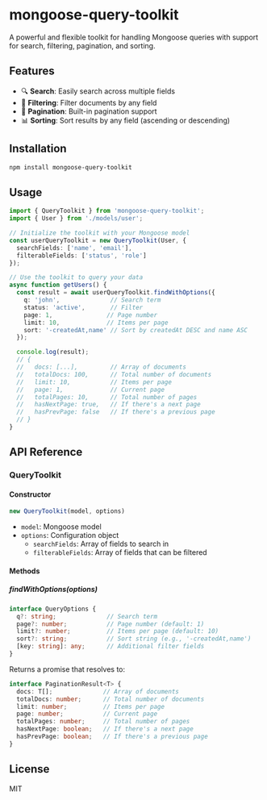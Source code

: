# mongoose-query-toolkit

A powerful and flexible toolkit for handling Mongoose queries with support for search, filtering, pagination, and sorting.

## Features

- 🔍 **Search**: Easily search across multiple fields
- 🔁 **Filtering**: Filter documents by any field
- 📄 **Pagination**: Built-in pagination support
- 📊 **Sorting**: Sort results by any field (ascending or descending)

## Installation

```bash
npm install mongoose-query-toolkit
```

## Usage

```typescript
import { QueryToolkit } from 'mongoose-query-toolkit';
import { User } from './models/user';

// Initialize the toolkit with your Mongoose model
const userQueryToolkit = new QueryToolkit(User, {
  searchFields: ['name', 'email'],
  filterableFields: ['status', 'role']
});

// Use the toolkit to query your data
async function getUsers() {
  const result = await userQueryToolkit.findWithOptions({
    q: 'john',              // Search term
    status: 'active',       // Filter
    page: 1,               // Page number
    limit: 10,             // Items per page
    sort: '-createdAt,name' // Sort by createdAt DESC and name ASC
  });

  console.log(result);
  // {
  //   docs: [...],         // Array of documents
  //   totalDocs: 100,      // Total number of documents
  //   limit: 10,           // Items per page
  //   page: 1,             // Current page
  //   totalPages: 10,      // Total number of pages
  //   hasNextPage: true,   // If there's a next page
  //   hasPrevPage: false   // If there's a previous page
  // }
}
```

## API Reference

### QueryToolkit

#### Constructor

```typescript
new QueryToolkit(model, options)
```

- `model`: Mongoose model
- `options`: Configuration object
  - `searchFields`: Array of fields to search in
  - `filterableFields`: Array of fields that can be filtered

#### Methods

##### findWithOptions(options)

```typescript
interface QueryOptions {
  q?: string;              // Search term
  page?: number;           // Page number (default: 1)
  limit?: number;          // Items per page (default: 10)
  sort?: string;           // Sort string (e.g., '-createdAt,name')
  [key: string]: any;      // Additional filter fields
}
```

Returns a promise that resolves to:

```typescript
interface PaginationResult<T> {
  docs: T[];              // Array of documents
  totalDocs: number;      // Total number of documents
  limit: number;          // Items per page
  page: number;           // Current page
  totalPages: number;     // Total number of pages
  hasNextPage: boolean;   // If there's a next page
  hasPrevPage: boolean;   // If there's a previous page
}
```

## License

MIT